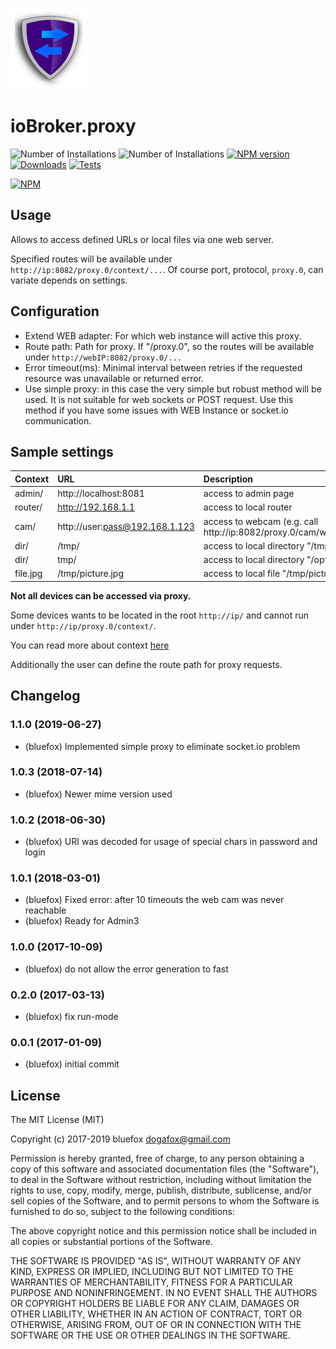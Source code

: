 ![Logo](admin/proxy.png)
# ioBroker.proxy

![Number of Installations](http://iobroker.live/badges/proxy-installed.svg) ![Number of Installations](http://iobroker.live/badges/proxy-stable.svg) [![NPM version](http://img.shields.io/npm/v/iobroker.proxy.svg)](https://www.npmjs.com/package/iobroker.proxy)
[![Downloads](https://img.shields.io/npm/dm/iobroker.proxy.svg)](https://www.npmjs.com/package/iobroker.proxy)
[![Tests](https://travis-ci.org/ioBroker/ioBroker.proxy.svg?branch=master)](https://travis-ci.org/ioBroker/ioBroker.proxy)

[![NPM](https://nodei.co/npm/iobroker.proxy.png?downloads=true)](https://nodei.co/npm/iobroker.proxy/)

## Usage
Allows to access defined URLs or local files via one web server.

Specified routes will be available under `http://ip:8082/proxy.0/context/...`. Of course port, protocol, `proxy.0`, can variate depends on settings.

## Configuration
- Extend WEB adapter: For which web instance will active this proxy.
- Route path: Path for proxy. If "/proxy.0", so the routes will be available under `http://webIP:8082/proxy.0/...`
- Error timeout(ms): Minimal interval between retries if the requested resource was unavailable or returned error.
- Use simple proxy: in this case the very simple but robust method will be used. It is not suitable for web sockets or POST request. Use this method if you have some issues with WEB Instance or socket.io communication.  

## Sample settings
| Context        |      URL                                           |      Description                                   |
|----------------|:---------------------------------------------------|:---------------------------------------------------|
| admin/         | http://localhost:8081                              | access to admin page                               |
| router/        | http://192.168.1.1                                 | access to local router                             |
| cam/           | http://user:pass@192.168.1.123                     | access to webcam (e.g. call http://ip:8082/proxy.0/cam/web/snapshot.jpg) |
| dir/           | /tmp/                                              | access to local directory "/tmp/"                  |
| dir/           | tmp/                                               | access to local directory "/opt/iobroker/tmp"      |
| file.jpg       | /tmp/picture.jpg                                   | access to local file "/tmp/picture.jpg"            |

**Not all devices can be accessed via proxy.** 

Some devices wants to be located in the root `http://ip/` and cannot run under `http://ip/proxy.0/context/`.

You can read more about context [here](https://www.npmjs.com/package/http-proxy-middleware#context-matching)

Additionally the user can define the route path for proxy requests.

## Changelog
### 1.1.0 (2019-06-27)
* (bluefox) Implemented simple proxy to eliminate socket.io problem

### 1.0.3 (2018-07-14)
* (bluefox) Newer mime version used

### 1.0.2 (2018-06-30)
* (bluefox) URI was decoded for usage of special chars in password and login

### 1.0.1 (2018-03-01)
* (bluefox) Fixed error: after 10 timeouts the web cam was never reachable
* (bluefox) Ready for Admin3

### 1.0.0 (2017-10-09)
* (bluefox) do not allow the error generation to fast

### 0.2.0 (2017-03-13)
* (bluefox) fix run-mode

### 0.0.1 (2017-01-09)
* (bluefox) initial commit

## License
The MIT License (MIT)

Copyright (c) 2017-2019 bluefox <dogafox@gmail.com>

Permission is hereby granted, free of charge, to any person obtaining a copy
of this software and associated documentation files (the "Software"), to deal
in the Software without restriction, including without limitation the rights
to use, copy, modify, merge, publish, distribute, sublicense, and/or sell
copies of the Software, and to permit persons to whom the Software is
furnished to do so, subject to the following conditions:

The above copyright notice and this permission notice shall be included in all
copies or substantial portions of the Software.

THE SOFTWARE IS PROVIDED "AS IS", WITHOUT WARRANTY OF ANY KIND, EXPRESS OR
IMPLIED, INCLUDING BUT NOT LIMITED TO THE WARRANTIES OF MERCHANTABILITY,
FITNESS FOR A PARTICULAR PURPOSE AND NONINFRINGEMENT. IN NO EVENT SHALL THE
AUTHORS OR COPYRIGHT HOLDERS BE LIABLE FOR ANY CLAIM, DAMAGES OR OTHER
LIABILITY, WHETHER IN AN ACTION OF CONTRACT, TORT OR OTHERWISE, ARISING FROM,
OUT OF OR IN CONNECTION WITH THE SOFTWARE OR THE USE OR OTHER DEALINGS IN THE
SOFTWARE.